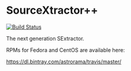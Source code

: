 # SourceXtractor++ 
[![Build Status](https://travis-ci.org/astrorama/sextractorxx.svg?branch=develop)](https://travis-ci.org/astrorama/sextractorxx)

The next generation SExtractor.


RPMs for Fedora and CentOS are available here:

https://dl.bintray.com/astrorama/travis/master/
